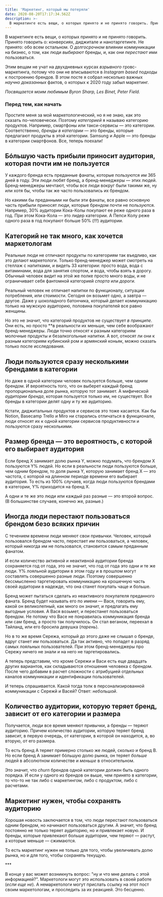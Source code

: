 ```yaml
---
title: 'Маркетинг, который мы потеряли'
date: 2020-08-20T17:17:34.562Z
description: >-
  В маркетинге есть вещи, о которых принято и не принято говорить. Принято говорить о: конверсиях, диджитале и нанотаргетинге. Непринято: обо всем остальном. О долгосрочном влиянии коммуникации на бизнес, о том, как люди выбирают бренды, и, как они перестают ими пользоваться. Этим вещам не учат на двухдневных курсах взрывного гровс-маркетинга, потому что они не вписываются в Instagram based подходы к построению брендов. В этом посте я собрал несколько важных научно доказанных фактов, о которых к 2020 году забыл маркетинг.
---
```


В маркетинге есть вещи, о которых принято и не принято говорить. Принято говорить о: конверсиях, диджитале и нанотаргетинге. Не принято: обо всем остальном. О *долгосрочном* влиянии коммуникации на бизнес, о том, как люди *выбирают* бренды, и, как они *перестают* ими пользоваться.

Этим вещам не учат на двухдневных курсах *взрывного* гровс-маркетинга, потому что они не вписываются в *Instagram based* подходы к построению брендов. В этом посте я собрал несколько важных *научно доказанных* фактов, о которых к 2020 году забыл маркетинг.

*Посвящается моим любимым Byron Sharp, Les Binet, Peter Field.*

### Перед тем, как начать

Простите меня за мой маркетологический, но я не знаю, как это сказать по-человечески. Поэтому *категорией* я называю категорию продуктов. Например, смартфоны или такси-сервисы — это категории. Соответственно, *бренды в категории* — это бренды, которые предлагают продукты в этой категории. Samsung и Apple — это бренды в категории смартфонов. Все, теперь поехали!

## Бóльшую часть прибыли приносит аудитория, которая почти им не пользуется

У каждого бренда есть преданные фанаты, которые пользуются им 365 дней в году. Эти люди
любят бренд, а бренд-менеджеры — этих людей. Бренд-менеджеры мечтают, чтобы все люди вокруг были такими же, ну или хотя бы, чтобы так же часто пользовались их брендом.

Но какими бы преданными ни были эти фанаты, все равно основную часть прибыли приносят люди, которые брендом  почти не пользуются. Например, 30% аудитории Кока-Колы покупают ее реже одного раза в год. При этом Кока-Кола — это лидер категории. А Пепси Колу реже одного раза в год покупают больше 50% (*!!!*) аудитории.

## Категорий не так много, как хочется маркетологам

Реальные люди не отличают продукты по категориям так въедливо, как это делают маркетологи. Только бренд-менеджер может смотреть на стеллаж с напитками, и видеть 33 категории: просто вода, вода с витаминами, вода для занятия спортом, и вода, чтобы взять в дорогу. Обычный человек видит на этой же полке просто много воды, и не ограничивает себя фантомной категорией *спорта* или *дороги.*

Реальный человек не отличает напитки по функционалу, ситуации потребления, или стоимости. Сегодня он возьмет одно, а завтра — другое. Даже у шоколадного батончика, который делает коммуникацию только на мужскую аудиторию, половина покупателей все равно женщины.

Но это не значит, что категорий продуктов не существует *в принципе*. Они есть, но просто **в реальности их меньше, чем себе воображают бренд-менеджеры. Люди точно относят к разным категориям молочные продукты и безалкогольные напитки. А вот, относят ли они к разным категориям кубинский ром и армянский коньяк, можно сказать только после исследования.

## Люди пользуются сразу несколькими брендами в категории

Но даже в одной категории человек пользуется больше, чем одним брендом. И вероятность того, что он выберет каждый бренд пропорциональна доле рынка, которую тот занимает. А  мифической *аудитории бренда*, которая пользуется только им, не существует. Все бренды в категории делят одну и ту же аудиторию.

Кстати, диджитальных продуктов и сервисов это тоже касается. Как бы Notion, Basecamp Trello и Miro ни старались отличаться в функционале, люди относят их к одной категории сервисов продуктивности и пользуются сразу несколькими.

## Размер бренда — это вероятность, с которой его выбирает аудитория

Если бренд X занимает долю рынка Y, можно подумать, что брендом Х пользуются Y% людей. Но если в реальности люди пользуются больше, чем одним брендом, то доля рынка Y, которую занимает бренд Х — это частота, с которой на длинном периоде времени его выбирает аудитория. То есть из 100% случаев, когда люди пользуются брендами в категории, Y% приходится на бренд X.

А одни и те же это люди или каждый раз разные — это второй вопрос. (В большинстве случаев, конечно же, разные.)

## Иногда люди перестают пользоваться брендом безо всяких причин

С течением времени люди меняют свои привычки. Человек, который пользовался брендом часто, перестает им пользоваться, а человек, который никогда им не пользовался, становится самым преданным фанатом.

И если количество активной и неактивной аудитории бренда сохраняется год от года, это не значит, что год от года это одни и те же люди. Y% лояльной аудитории в этом году и в прошлом могут составлять совершенно разные люди. Поэтому совершенно бессмысленно таргетировать коммуникацию на крошечную часть своей аудитории в надежде, что она станет покупать чаще и больше.

Бренд может пытаться сделать из неактивного покупателя преданного фаната. Бренд будет называть его по имени — Вася, говорить ему, какой он великолепный, как много он значит, и предлагать ему выгодные условия. А Вася возьмет, и перестанет пользоваться брендом. Не потому что Васе не понравилась коммуникация бренда или сам бренд, а просто так получилось. Он стал веганом, переехал в Тайланд, или его бросила девушка (*парень*).

Но в то же время Сережа, который до этого даже не слышал о бренде, вдруг станет им пользоваться. Да так активно, что попадет в разряд самых лояльных пользователей. При этом бренд-менеджеры про Сережу ничего не знали и на него не таргетировались.

А теперь представим, что кроме Сережи и Васи есть еще двадцать других вариантов, как складываются отношения человека с брендом. После чего добавим в расчет сложности с атрибуцией отдельных каналов коммуникации и идентификации пользователей.

И теперь спрашивается. Какой тогда толк в персонализированной коммуникации с Сережй и Васей? Ответ: *небольшой*.

## Количество аудитории, которую теряет бренд, зависит от его категории и размера

Получается, люди все время меняют привычки, а бренды — теряют аудиторию. Причем количество аудитории, которую теряет бренд зависит, в первую очередь, от категории, в которой он находится, а, во вторую, от его размера.

То есть бренд А теряет примерно столько же людей, сколько и бренд B. Но если бренд А занимает бóльшую долю рынка, он теряет *больше* людей в абсолютном количестве и *меньше* в относительном.

Это значит, что *churn* брендов одной категории должен быть одного порядка. И если у одного из брендов он выше, чем принято в категории, то что-то не так либо с маркетингом, либо с продуктом, либо с расчетами.

## Маркетинг нужен, чтобы сохранять аудиторию

Хорошая новость заключается в том, что люди перестают пользоваться одним брендом,
но начинают пользоваться другим. А значит, что бренд постоянно не только теряет аудиторию, но и привлекает новую. И бренды, которые привлекают больше аудитории, чем теряют — растут, а которые меньше — сжимаются.

То есть маркетинг нужен не только для того, чтобы увеличивать долю рынка, но и для того, чтобы сохранять текущую.

\***

В конце у вас может возникнуть вопрос: "ну и что мне делать с этой информацией?". Маркетологи могут это использовать в своей работе (*если еще не*). А немаркетологи могут прислать ссылку на этот пост своим маркетологам, и проследить за их реакцией. Это бесценно.